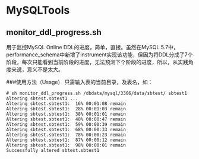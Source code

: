# MySQLTools

## monitor_ddl_progress.sh
用于监控MySQL Online DDL的进度，简单，直接。虽然在MySQL 5.7中，performance_schema中新增了instrument实现该功能，但因为将DDL分成了7个阶段，每次只能看到当前阶段的进度，无法预测下个阶段的进度，所以，从实践角度来说，意义不是太大。

###使用方法（Usage）
只需输入表的当前目录，及表名，如：
```
# sh monitor_ddl_progress.sh /dbdata/mysql/3306/data/sbtest/ sbtest1
Altering sbtest.sbtest1 ...
Altering sbtest.sbtest1:  16% 00:01:08 remain
Altering sbtest.sbtest1:  28% 00:01:03 remain
Altering sbtest.sbtest1:  38% 00:01:01 remain
Altering sbtest.sbtest1:  48% 00:00:47 remain
Altering sbtest.sbtest1:  59% 00:00:39 remain
Altering sbtest.sbtest1:  68% 00:00:33 remain
Altering sbtest.sbtest1:  78% 00:00:23 remain
Altering sbtest.sbtest1:  87% 00:00:12 remain
Altering sbtest.sbtest1:  98% 00:00:01 remain
Successfully altered sbtest.sbtest1
```
